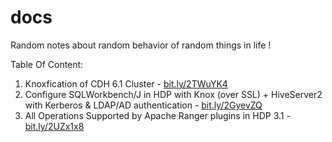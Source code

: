 # docs
Random notes about random behavior of random things in life !

Table Of Content:

1. Knoxfication of CDH 6.1 Cluster - <a href="https://bit.ly/2TWuYK4" target="_blank">bit.ly/2TWuYK4</a>
2. Configure SQLWorkbench/J in HDP with Knox (over SSL) + HiveServer2 with Kerberos & LDAP/AD authentication - <a href="https://bit.ly/2GyevZQ" target="_blank">bit.ly/2GyevZQ</a>
3. All Operations Supported by Apache Ranger plugins in HDP 3.1 - <a href="https://bit.ly/2UZx1x8" target="_blank">bit.ly/2UZx1x8</a>
